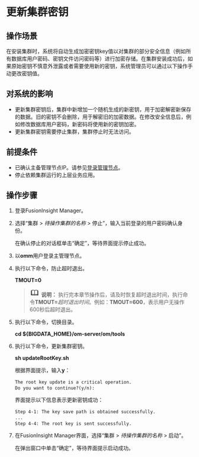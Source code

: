 # 更新集群密钥<a name="admin_guide_000279"></a>

## 操作场景<a name="zh-cn_topic_0263899550_s7dfc54c5c8d84d4a91337db4882ba9d1"></a>

在安装集群时，系统将自动生成加密密钥key值以对集群的部分安全信息（例如所有数据库用户密码、密钥文件访问密码等）进行加密存储。在集群安装成功后，如果原始密钥不慎意外泄露或者需要使用新的密钥，系统管理员可以通过以下操作手动更改密钥值。

## 对系统的影响<a name="zh-cn_topic_0263899550_s637616b86e2a4708b4038adf0a17edb5"></a>

-   更新集群密钥后，集群中新增加一个随机生成的新密钥，用于加密解密新保存的数据。旧的密钥不会删除，用于解密旧的加密数据。在修改安全信息后，例如修改数据库用户密码，新密码将使用新的密钥加密。
-   更新集群密钥需要停止集群，集群停止时无法访问。

## 前提条件<a name="zh-cn_topic_0263899550_sc471d82ce1aa4109b4252b234409f67f"></a>

-   已确认主备管理节点IP。请参见[登录管理节点](登录管理节点.md#admin_guide_000005)。
-   停止依赖集群运行的上层业务应用。

## 操作步骤<a name="zh-cn_topic_0263899550_s6cfb7445430f451cb001a63856eb0c0a"></a>

1.  登录FusionInsight Manager。
2.  选择“集群 \>  _待操作集群的名称_  \> 停止”，输入当前登录的用户密码确认身份。

    在确认停止的对话框单击“确定”，等待界面提示停止成功。

3.  以**omm**用户登录主管理节点。
4.  执行以下命令，防止超时退出。

    **TMOUT=0**

    >![](public_sys-resources/icon-note.gif) **说明：** 
    >执行完本章节操作后，请及时恢复超时退出时间，执行命令**TMOUT=**_超时退出时间_。例如：**TMOUT=600**，表示用户无操作600秒后超时退出。

5.  执行以下命令，切换目录。

    **cd $\{BIGDATA\_HOME\}/om-server/om/tools**

6.  执行以下命令，更新集群密钥。

    **sh updateRootKey.sh**

    根据界面提示，输入**y**：

    ```
    The root key update is a critical operation. 
    Do you want to continue?(y/n):     
    ```

    界面提示以下信息表示更新密钥成功：

    ```
    Step 4-1: The key save path is obtained successfully. 
    ... 
    Step 4-4: The root key is sent successfully.     
    ```

7.  在FusionInsight Manager界面，选择“集群 \>  _待操作集群的名称_  \> 启动”。

    在弹出窗口中单击“确定”，等待界面提示启动成功。


